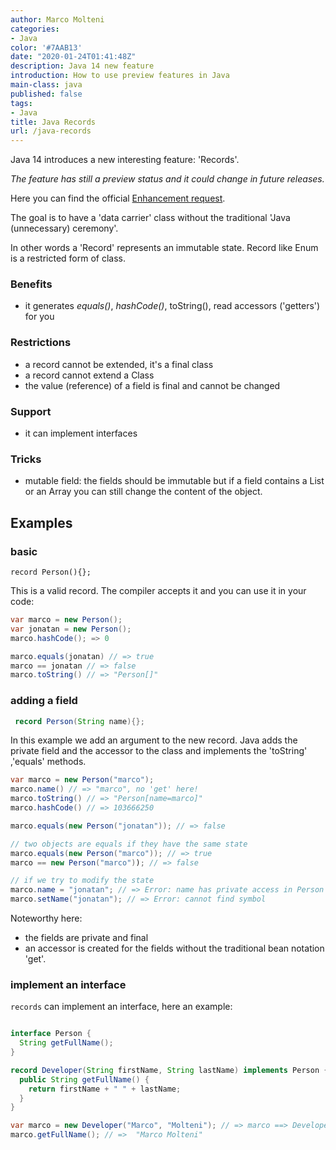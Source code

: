```yaml
---
author: Marco Molteni
categories:
- Java
color: '#7AAB13'
date: "2020-01-24T01:41:48Z"
description: Java 14 new feature
introduction: How to use preview features in Java
main-class: java
published: false
tags:
- Java
title: Java Records
url: /java-records
---
```


Java 14 introduces a new interesting feature: 'Records'.

_The feature has still a preview status and it could change in future releases._

Here you can find the official [Enhancement request](https://openjdk.java.net/jeps/359).

The goal is to have a 'data carrier' class without the traditional 'Java (unnecessary) ceremony'.

In other words a 'Record' represents an immutable state. Record like Enum is a restricted form of class.


### Benefits
- it generates _equals()_, _hashCode()_, toString(), read accessors ('getters') for you

### Restrictions
- a record cannot be extended, it's a final class
- a record cannot extend a Class
- the value (reference) of a field is final and cannot be changed

### Support
- it can implement interfaces

### Tricks
- mutable field: the fields should be immutable but if a field contains a List or an Array you can still change the content of the object.

## Examples

### basic
`record Person(){};`

This is a valid record. The compiler accepts it and you can use it in your code:
``` java
var marco = new Person();
var jonatan = new Person();
marco.hashCode(); => 0
```

```java
marco.equals(jonatan) // => true
marco == jonatan // => false
marco.toString() // => "Person[]"
```

### adding a field
```java
 record Person(String name){};
```

In this example we add an argument to the new record.
Java adds the private field and the accessor to the class and implements the 'toString' ,'equals' methods.

``` java
var marco = new Person("marco");
marco.name() // => "marco", no 'get' here!
marco.toString() // => "Person[name=marco]"
marco.hashCode() // => 103666250

marco.equals(new Person("jonatan")); // => false

// two objects are equals if they have the same state
marco.equals(new Person("marco")); // => true
marco == new Person("marco")); // => false

// if we try to modify the state
marco.name = "jonatan"; // => Error: name has private access in Person
marco.setName("jonatan"); // => Error: cannot find symbol
```

Noteworthy here:
- the fields are private and final
- an accessor is created for the fields without the traditional bean notation 'get'.

### implement an interface

`records` can implement an interface, here an example:
```java

interface Person {
  String getFullName();
}

record Developer(String firstName, String lastName) implements Person {
  public String getFullName() {
    return firstName + " " + lastName;
  }
}

var marco = new Developer("Marco", "Molteni"); // => marco ==> Developer[firstName=Marco, lastName=Molteni]
marco.getFullName(); // =>  "Marco Molteni"
```